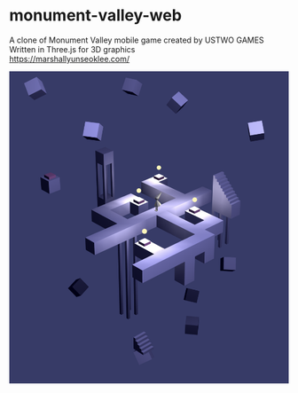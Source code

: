 # monument-valley-web

A clone of Monument Valley mobile game created by USTWO GAMES
Written in Three.js for 3D graphics  
https://marshallyunseoklee.com/  

![monument](media/ss.png)
